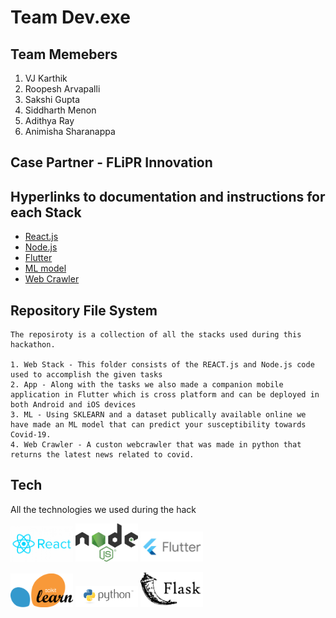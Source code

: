 # Team Dev.exe

## Team Memebers
1. VJ Karthik 
2. Roopesh Arvapalli
3. Sakshi Gupta
4. Siddharth Menon
5. Adithya Ray
6. Animisha Sharanappa

## Case Partner - FLiPR Innovation

## Hyperlinks to documentation and instructions for each Stack

 - [React.js](https://github.com/ItsSiddharth/Team-Dev.exe--VIT_HACK/tree/main/Web%20-%20REACT.js%20%26%20Node.js/FrontEnd(REACT.js))
 - [Node.js](https://github.com/ItsSiddharth/Team-Dev.exe--VIT_HACK/tree/main/Web%20-%20REACT.js%20%26%20Node.js/BackEnd(Node.js))
 - [Flutter](https://github.com/ItsSiddharth/Team-Dev.exe--VIT_HACK/tree/main/App%20-%20Flutter)
 - [ML model](https://github.com/ItsSiddharth/Team-Dev.exe--VIT_HACK/tree/main/ML)
 - [Web Crawler](https://github.com/ItsSiddharth/Team-Dev.exe--VIT_HACK/tree/main/Web%20Crawler)

## Repository File System
```
The reposiroty is a collection of all the stacks used during this hackathon.

1. Web Stack - This folder consists of the REACT.js and Node.js code used to accomplish the given tasks
2. App - Along with the tasks we also made a companion mobile application in Flutter which is cross platform and can be deployed in both Android and iOS devices
3. ML - Using SKLEARN and a dataset publically available online we have made an ML model that can predict your susceptibility towards Covid-19.
4. Web Crawler - A custon webcrawler that was made in python that returns the latest news related to covid.
```
## Tech

All the technologies we used during the hack

<p float="left">
  <img src="Assets/react-js.png" width="100" />
  <img src="Assets/Node-js.png" width="100" />
  <img src="Assets/Flutter.png" width="100" />
</p>

<p float="left">
  <img src="Assets/Scikit.png" width="100" />
  <img src="Assets/python.png" width="100" />
  <img src="Assets/flask.png" width="100" /> 
</p>


